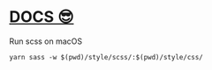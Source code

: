 # [DOCS 😎](https://github.com/xcvrys/INFOTECH-CW--1/wiki)

Run scss on macOS

```bach
yarn sass -w $(pwd)/style/scss/:$(pwd)/style/css/
```
